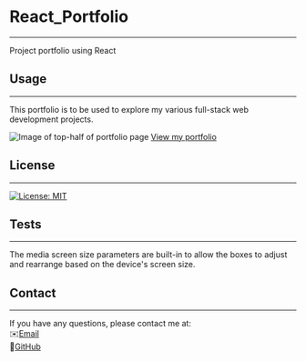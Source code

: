 # React_Portfolio

---

Project portfolio using React

## Usage

---

This portfolio is to be used to explore my various full-stack web development projects.

![Image of top-half of portfolio page]()
[View my portfolio]()

## License

---

[![License: MIT](https://img.shields.io/badge/License-MIT-yellow.svg)](https://opensource.org/licenses/MIT)

## Tests

---

The media screen size parameters are built-in to allow the boxes to adjust and rearrange based on the device's screen size.

## Contact

---

If you have any questions, please contact me at:\
✉️[Email](mailto:hrkoren@gmail.com)\
📂[GitHub](https://github.com/hrkoren)
